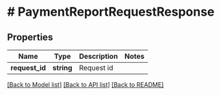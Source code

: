 # # PaymentReportRequestResponse

## Properties

Name | Type | Description | Notes
------------ | ------------- | ------------- | -------------
**request_id** | **string** | Request id |

[[Back to Model list]](../../README.md#models) [[Back to API list]](../../README.md#endpoints) [[Back to README]](../../README.md)
